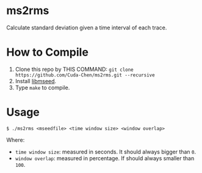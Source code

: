 # ms2rms
Calculate standard deviation given a time interval of each trace.

# How to Compile
1. Clone this repo by THIS COMMAND: `git clone https://github.com/Cuda-Chen/ms2rms.git --recursive`
2. Install [libmseed](https://github.com/iris-edu/libmseed).
3. Type `make` to compile.

# Usage
```
$ ./ms2rms <mseedfile> <time window size> <window overlap>
```
Where:
- `time window size`: measured in seconds. It should always bigger than `0`.
- `window overlap`: measured in percentage. If should always smaller than `100`.

